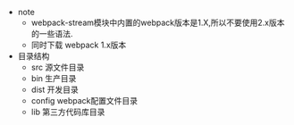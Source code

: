 - note
  - webpack-stream模块中内置的webpack版本是1.X,所以不要使用2.x版本的一些语法.
  - 同时下载 webpack 1.x版本 
- 目录结构
  - src 源文件目录
  - bin 生产目录
  - dist 开发目录
  - config webpack配置文件目录
  - lib 第三方代码库目录

